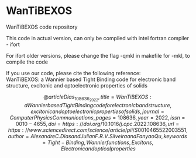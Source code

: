 # WanTiBEXOS
WanTiBEXOS code repository

This code in actual version, can only be compiled with intel fortran compiler - ifort

For ifort older versions, please change the flag -qmkl in makefile for -mkl, to compile the code

If you use our code, please cite the following reference:  
WanTiBEXOS: a Wannier based Tight Binding code for electronic band structure, excitonic and optoelectronic properties of solids

$$
@article{Dias_108636_2022,                                                                                                                                               
title = {WanTiBEXOS: a Wannier based Tight Binding code for electronic band structure, excitonic and optoelectronic properties of solids},                               
journal = {Computer Physics Communications},                                                                                                                             
pages = {108636},                                                                                                                                                         
year = {2022},                                                                                                                                                           
issn = {0010-4655},                                                                                                                                                       
doi = {https://doi.org/10.1016/j.cpc.2022.108636},                                                                                                                       
url = {https://www.sciencedirect.com/science/article/pii/S0010465522003551},                                                                                             
author = {Alexandre C. Dias and Julian F.R.V. Silveira and Fanyao Qu},                                                                                                   
keywords = {Tight-Binding, Wannier functions, Excitons, Electronic and optical properties}}
$$
